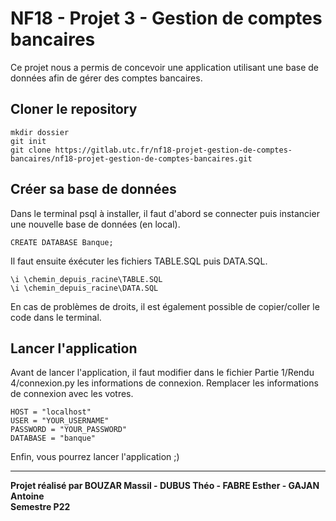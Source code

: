 # NF18 - Projet 3 - Gestion de comptes bancaires

Ce projet nous a permis de concevoir une application utilisant une base de données afin de gérer des comptes bancaires.


## Cloner le repository
```
mkdir dossier
git init
git clone https://gitlab.utc.fr/nf18-projet-gestion-de-comptes-bancaires/nf18-projet-gestion-de-comptes-bancaires.git
```


## Créer sa base de données

Dans le terminal psql à installer, il faut d'abord se connecter puis instancier une nouvelle base de données (en local).


```
CREATE DATABASE Banque;
```

Il faut ensuite éxécuter les fichiers TABLE.SQL puis DATA.SQL.
```
\i \chemin_depuis_racine\TABLE.SQL
\i \chemin_depuis_racine\DATA.SQL
```

En cas de problèmes de droits, il est également possible de copier/coller le code dans le terminal.


## Lancer l'application

Avant de lancer l'application, il faut modifier dans le fichier Partie 1/Rendu 4/connexion.py les informations de connexion. Remplacer les informations de connexion avec les votres.

```
HOST = "localhost"
USER = "YOUR_USERNAME"
PASSWORD = "YOUR_PASSWORD"
DATABASE = "banque"
```

Enfin, vous pourrez lancer l'application ;)

---------------------------------------------------------------------
<b>Projet réalisé par BOUZAR Massil - DUBUS Théo - FABRE Esther - GAJAN Antoine <br>
Semestre P22</b>


